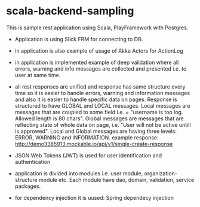 scala-backend-sampling
======================

This is sample rest application using Scala, PlayFramework with Postgres.

- Application is using Slick FRM for connecting to DB.

- in application is also example of usage of Akka Actors for ActionLog

- in application is implemented example of deep validation where all errors, warning and info messages are collected and presented i.e. to user at same time.

- all rest responses are unified and response has same structure every time so it is easier to handle errors, warning and information messages and also it is easier to handle specific data on pages.
Response is structured to have GLOBAL and LOCAL messages. Local messages are messages that are coupled to some field i.e. = "username is too log. Allowed length is 80 chars". Global messages are messages that are reflecting state of whole data on page, i.e. "User will not be active untill is approwed". Local and Global messages are having three levels: ERROR, WARNING and INFORMATION.
example response: http://demo3385913.mockable.io/api/v1/single-create-response

- JSON Web Tokens (JWT) is used for user identification and authentication

- application is divided into modules i.e. user module, organization-structure module etc. Each module have dao, domain, validation, service packages.

- for dependency injection it is uused: Spring dependecy injection



